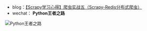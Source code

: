 - blog：<a href="https://blog.csdn.net/sinat_39629323/article/details/106970883?spm=1001.2014.3001.5501" target="_blank">【Scrapy学习心得】爬虫实战五（Scrapy-Redis分布式爬虫）</a>
- wechat： **Python王者之路**

![Python王者之路](https://user-images.githubusercontent.com/45711125/135013611-4c5d58da-bdac-4034-a93b-8d1c66899b53.jpg)
